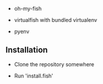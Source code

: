- oh-my-fish

- virtualfish with bundled virtualenv

- pyenv

Installation
------------

- Clone the repository somewhere

- Run 'install.fish'
